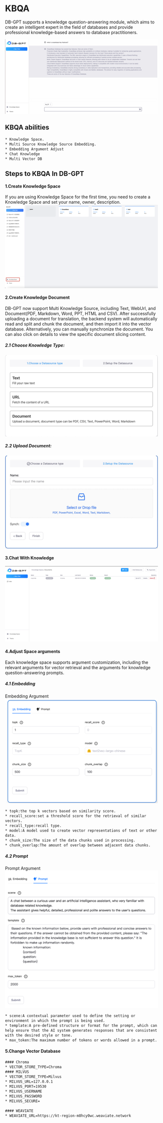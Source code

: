 KBQA
==================================
DB-GPT supports a knowledge question-answering module, which aims to create an intelligent expert in the field of databases and provide professional knowledge-based answers to database practitioners.

![chat_knowledge](../../../../assets/chat_knowledge.png)

## KBQA abilities


```{admonition} KBQA abilities
* Knowledge Space.
* Multi Source Knowledge Source Embedding.
* Embedding Argument Adjust
* Chat Knowledge
* Multi Vector DB
```


## Steps to KBQA In DB-GPT

#### 1.Create Knowledge Space
If you are using Knowledge Space for the first time, you need to create a Knowledge Space and set your name, owner, description.
![create_space](../../../../assets/kbqa/create_space.png)



#### 2.Create Knowledge Document
DB-GPT now support Multi Knowledge Source, including Text, WebUrl, and Document(PDF, Markdown, Word, PPT, HTML and CSV).
After successfully uploading a document for translation, the backend system will automatically read and split and chunk the document, and then import it into the vector database. Alternatively, you can manually synchronize the document. You can also click on details to view the specific document slicing content.
##### 2.1 Choose Knowledge Type:
![document](../../../../assets/kbqa/document.jpg)

##### 2.2 Upload Document:
![upload](../../../../assets/kbqa/upload.jpg)


#### 3.Chat With Knowledge
![upload](../../../../assets/kbqa/begin_chat.jpg)

#### 4.Adjust Space arguments
Each knowledge space supports argument customization, including the relevant arguments for vector retrieval and the arguments for knowledge question-answering prompts.
##### 4.1 Embedding
Embedding Argument
![upload](../../../../assets/kbqa/embedding.png)

```{tip} Embedding arguments
* topk:the top k vectors based on similarity score.
* recall_score:set a threshold score for the retrieval of similar vectors.
* recall_type:recall type. 
* model:A model used to create vector representations of text or other data.
* chunk_size:The size of the data chunks used in processing.
* chunk_overlap:The amount of overlap between adjacent data chunks.
```

##### 4.2 Prompt
Prompt Argument
![upload](../../../../assets/kbqa/prompt.png)

```{tip} Prompt arguments
* scene:A contextual parameter used to define the setting or environment in which the prompt is being used.
* template:A pre-defined structure or format for the prompt, which can help ensure that the AI system generates responses that are consistent with the desired style or tone.
* max_token:The maximum number of tokens or words allowed in a prompt. 
```

#### 5.Change Vector Database

```{admonition} Vector Store SETTINGS
#### Chroma
* VECTOR_STORE_TYPE=Chroma
#### MILVUS
* VECTOR_STORE_TYPE=Milvus
* MILVUS_URL=127.0.0.1
* MILVUS_PORT=19530
* MILVUS_USERNAME
* MILVUS_PASSWORD
* MILVUS_SECURE=

#### WEAVIATE
* WEAVIATE_URL=https://kt-region-m8hcy0wc.weaviate.network
```